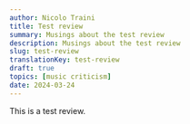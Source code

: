 ```yaml
---
author: Nicolo Traini
title: Test review
summary: Musings about the test review
description: Musings about the test review
slug: test-review
translationKey: test-review
draft: true
topics: [music criticism]
date: 2024-03-24
---
```


This is a test review.
